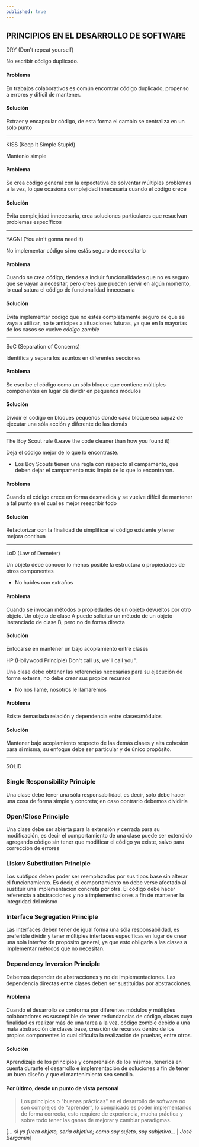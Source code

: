 ```yaml
---
published: true
---
```

## PRINCIPIOS EN EL DESARROLLO DE SOFTWARE


DRY (Don't repeat yourself)

No escribir código duplicado. 

#### Problema

En trabajos colaborativos es común encontrar código duplicado, propenso a errores y difícil de mantener. 

#### Solución

Extraer y encapsular código, de esta forma el cambio se centraliza en un solo punto

* * *


KISS (Keep It Simple Stupid)

Mantenlo simple

#### Problema

Se crea código general con la expectativa de solventar múltiples problemas a la vez, lo que ocasiona complejidad innecesaria cuando el código crece 

#### Solución

Evita complejidad innecesaria, crea soluciones particulares que resuelvan problemas específicos

* * *


YAGNI (You ain't gonna need it)

No implementar código si no estás seguro de necesitarlo

#### Problema

Cuando se crea código, tiendes a incluir funcionalidades que no es seguro que se vayan a necesitar, pero crees que pueden servir en algún momento, lo cual satura el código de funcionalidad innecesaria

#### Solución

Evita implementar código que no estés completamente seguro de que se vaya a utilizar, no te anticipes a situaciones futuras, ya que en la mayorías de los casos se vuelve *código zombie*

* * *


SoC (Separation of Concerns)

Identifica y separa los asuntos en diferentes secciones

#### Problema

Se escribe el código como un sólo bloque que contiene múltiples componentes en lugar de dividir en pequeños módulos 

#### Solución

Dividir el código en bloques pequeños donde cada bloque sea capaz de ejecutar una sóla acción y diferente de las demás

* * *


The Boy Scout rule (Leave the code cleaner than how you found it)

Deja el código mejor de lo que lo encontraste. 

* Los Boy Scouts tienen una regla con respecto al campamento, que deben dejar el campamento más limpio de lo que lo encontraron.

#### Problema

Cuando el código crece en forma desmedida y se vuelve difícil de mantener a tal punto en el cual es mejor reescribir todo

#### Solución

Refactorizar con la finalidad de simplificar el código existente y tener mejora continua

* * *


LoD (Law of Demeter)

Un objeto debe conocer lo menos posible la estructura o propiedades de otros componentes

* No hables con extraños

#### Problema

Cuando se invocan métodos o propiedades de un objeto devueltos por otro objeto. Un objeto de clase A puede solicitar un método de un objeto instanciado de clase B, pero no de forma directa 

#### Solución

Enfocarse en mantener un bajo acoplamiento entre clases 

HP (Hollywood Principle)  Don't call us, we'll call you".

Una clase debe obtener las referencias necesarias para su ejecución de forma externa, no debe crear sus propios recursos

* No nos llame, nosotros le llamaremos

#### Problema

Existe demasiada relación y dependencia entre clases/módulos

#### Solución

Mantener bajo acoplamiento respecto de las demás clases y alta cohesión para sí misma, su enfoque debe ser particular y de único propósito.

* * *


SOLID

### Single Responsibility Principle

Una clase debe tener una sóla responsabilidad, es decir, sólo debe hacer una cosa de forma simple y concreta; en caso contrario debemos dividirla

### Open/Close Principle

Una clase debe ser abierta para la extensión y cerrada para su modificación, es decir el comportamiento de una clase puede ser extendido agregando código sin tener que modificar el código ya existe, salvo para corrección de errores

### Liskov Substitution Principle

Los subtipos deben poder ser reemplazados por sus tipos base sin alterar el funcionamiento. Es decir, el comportamiento no debe verse afectado al sustituir una implementación concreta por otra. El código debe hacer referencia a abstracciones y no a implementaciones a fin de mantener la integridad del mismo

### Interface Segregation Principle

Las interfaces deben tener de igual forma una sóla responsabilidad, es preferible dividir y tener múltiples interfaces específicas en lugar de crear una sola interfaz de propósito general, ya que esto obligaría a las clases a implementar métodos que no necesitan. 

### Dependency Inversion Principle

Debemos depender de abstracciones y no de implementaciones. Las dependencia directas entre clases deben ser sustituidas por abstracciones.

#### Problema

Cuando el desarrollo se conforma por diferentes módulos y múltiples colaboradores es susceptible de tener redundancias de código, clases cuya finalidad es realizar más de una tarea a la vez, código zombie debido a una mala abstracción de clases base, creación de recursos dentro de los propios componentes lo cual dificulta la realización de pruebas, entre otros.

#### Solución

Aprendizaje de los principios y comprensión de los mismos, tenerlos en cuenta durante el desarrollo e implementación de soluciones a fin de tener un buen diseño y que el mantenimiento sea sencillo.



#### Por último, desde un punto de vista personal 


> Los principios o "buenas prácticas" en el desarrollo de software no son complejos de “aprender”, lo complicado es poder implementarlos de forma correcta, esto requiere de experiencia, mucha práctica y sobre todo tener las ganas de mejorar y cambiar paradigmas.


[... s*i yo fuera objeto, sería objetivo; como soy sujeto, soy subjetivo...* | *José Bergamín*]
